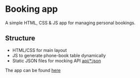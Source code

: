 # Booking app

A simple HTML, CSS & JS app for managing personal bookings.

## Structure

- HTML/CSS for main layout
- JS to generate phone-book table dynamically
- Static JSON files for mocking API [api/*.json](api/list.json)

The app can be found [here](https://razvanjega.github.io/iBook-App-Web-FastTrackIT/)
